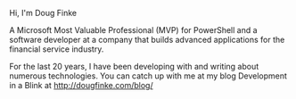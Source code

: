 Hi, I'm Doug Finke 

A Microsoft Most Valuable Professional (MVP) for PowerShell and a software developer at a 
company that builds advanced applications for the financial service industry. 

For the last 20 years, I have been developing with and writing about numerous technologies. 
You can catch up with me at my blog Development in a Blink at http://dougfinke.com/blog/